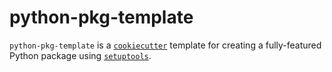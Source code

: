 # python-pkg-template

`python-pkg-template` is a [`cookiecutter`](https://cookiecutter.readthedocs.io/en/latest/) template for creating a fully-featured Python package using [`setuptools`](https://setuptools.pypa.io).
